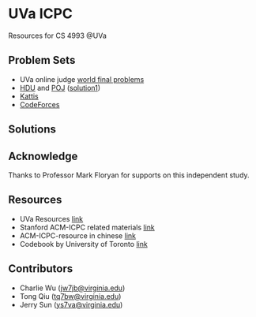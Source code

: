 # UVa ICPC
Resources for CS 4993 @UVa

Problem Sets
------------
- UVa online judge [world final problems](https://uva.onlinejudge.org/index.php?option=com_onlinejudge&Itemid=8&category=45)
- [HDU](http://acm.hdu.edu.cn/) and [POJ](http://poj.org) ([solution1](https://github.com/EnigmaHuang/ACM-ICPC-Algorithm))
- [Kattis](https://open.kattis.com) 
- [CodeForces](http://codeforces.com)

 
Solutions
---------

Acknowledge
---------
Thanks to Professor Mark Floryan for supports on this independent study.

Resources
---------
- UVa Resources [link](http://plato.cs.virginia.edu/~asb2t/icpc/)
- Stanford ACM-ICPC related materials [link](https://github.com/jaehyunp/stanfordacm)
- ACM-ICPC-resource in chinese  [link](https://github.com/morris821028/ACM-ICPC-resource)
- Codebook by University of Toronto  [link](https://github.com/t3nsor/codebook)

Contributors
---------
- Charlie Wu ([jw7jb@virginia.edu](mailto:jw7jb@virginia.edu))
- Tong Qiu ([tq7bw@virginia.edu](mailto:tq7bw@virginia.edu))
- Jerry Sun ([ys7va@virginia.edu](mailto:ys7va@virginia.edu))

